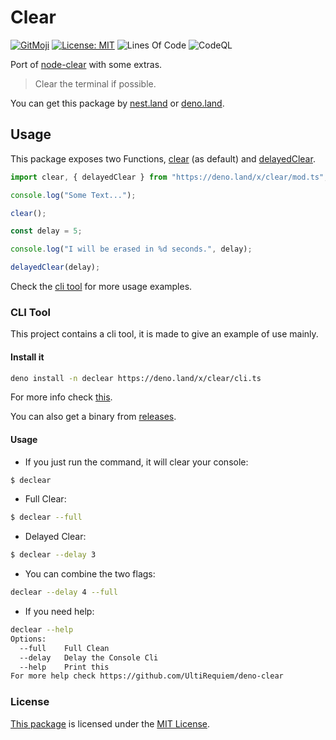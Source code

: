 # Clear

[![GitMoji](https://img.shields.io/badge/Gitmoji-%F0%9F%8E%A8%20-FFDD67.svg)](https://gitmoji.dev)
[![License: MIT](https://img.shields.io/badge/License-MIT-blue.svg)](https://opensource.org/licenses/MIT)
![Lines Of Code](https://img.shields.io/tokei/lines/github.com/UltiRequiem/fibonacci-deno?color=blue&label=Total%20Lines)
![CodeQL](https://github.com/UltiRequiem/fibonacci-deno/workflows/CodeQL/badge.svg)

Port of [node-clear](https://github.com/bahamas10/node-clear) with some extras.

> Clear the terminal if possible.

You can get this package by [nest.land](https://nest.land/package/clear) or
[deno.land](https://deno.land/x/clear).

## Usage

This package exposes two Functions,
[clear](https://github.com/UltiRequiem/deno-clear/blob/main/mod.ts#L1) (as
default) and
[delayedClear](https://github.com/UltiRequiem/deno-clear/blob/main/mod.ts#L7).

```typescript
import clear, { delayedClear } from "https://deno.land/x/clear/mod.ts";

console.log("Some Text...");

clear();

const delay = 5;

console.log("I will be erased in %d seconds.", delay);

delayedClear(delay);
```

Check the [cli tool](./cli.ts) for more usage examples.

### CLI Tool

This project contains a cli tool, it is made to give an example of use mainly.

#### Install it

```bash
deno install -n declear https://deno.land/x/clear/cli.ts
```

For more info check [this](https://deno.land/manual/tools/script_installer).

You can also get a binary from [releases](https://github.com/UltiRequiem/deno-clear/releases/latest).

#### Usage

- If you just run the command, it will clear your console:

```bash
$ declear
```

- Full Clear:

```bash
$ declear --full
```

- Delayed Clear:

```bash
$ declear --delay 3
```

- You can combine the two flags:

```bash
declear --delay 4 --full
```

- If you need help:

```bash
declear --help
Options:
  --full    Full Clean
  --delay   Delay the Console Cli
  --help    Print this
For more help check https://github.com/UltiRequiem/deno-clear
```

### License

[This package](https://deno.land/x/fibonacci) is licensed under the
[MIT License](./LICENSE.md).
